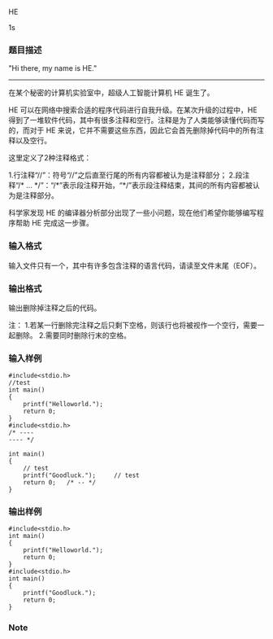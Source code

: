 HE

1s

### 题目描述

"Hi there, my name is HE."

---

在某个秘密的计算机实验室中，超级人工智能计算机 HE 诞生了。

HE 可以在网络中搜索合适的程序代码进行自我升级。在某次升级的过程中，HE 得到了一堆软件代码，其中有很多注释和空行。注释是为了人类能够读懂代码而写的，而对于 HE 来说，它并不需要这些东西，因此它会首先删除掉代码中的所有注释以及空行。

这里定义了2种注释格式：

1.行注释“//”：符号“//”之后直至行尾的所有内容都被认为是注释部分；
2.段注释“/\* ... \*/”：“/\*”表示段注释开始，“\*/”表示段注释结束，其间的所有内容都被认为是注释部分。

科学家发现 HE 的编译器分析部分出现了一些小问题，现在他们希望你能够编写程序帮助 HE 完成这一步骤。

### 输入格式

输入文件只有一个，其中有许多包含注释的语言代码，请读至文件末尾（EOF）。

### 输出格式

输出删除掉注释之后的代码。

注：
1.若某一行删除完注释之后只剩下空格，则该行也将被视作一个空行，需要一起删除。
2.需要同时删除行末的空格。


### 输入样例

```
#include<stdio.h>
//test
int main()
{
    printf("Helloworld.");
    return 0;
}
#include<stdio.h>
/* ----
---- */

int main()
{
    // test
    printf("Goodluck.");     // test
    return 0;   /* -- */
}
```

### 输出样例

```
#include<stdio.h>
int main()
{
    printf("Helloworld.");
    return 0;
}
#include<stdio.h>
int main()
{
    printf("Goodluck.");
    return 0;
}
```

### Note